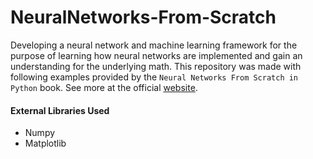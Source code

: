 # NeuralNetworks-From-Scratch

Developing a neural network and machine learning framework for the purpose of learning
how neural networks are implemented and gain an understanding for the underlying math.
This repository was made with following examples provided by the `Neural Networks From Scratch in Python`
book. See more at the official [website](https://nnfs.io/).


#### External Libraries Used
* Numpy
* Matplotlib

